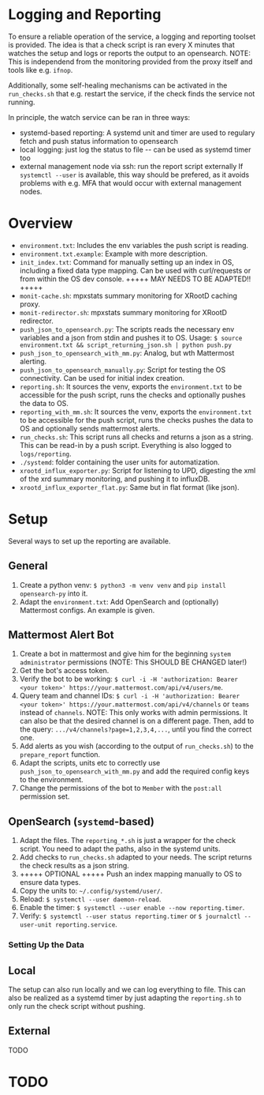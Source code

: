 # Logging and Reporting
To ensure a reliable operation of the service, a logging and reporting toolset is provided.
The idea is that a check script is ran every X minutes that watches the setup and logs or reports the output to an opensearch.
NOTE: This is independend from the monitoring provided from the proxy itself and tools like e.g. `ifnop`.

Additionally, some self-healing mechanisms can be activated in the `run_checks.sh` that e.g. restart the service, if the check finds the service not running.

In principle, the watch service can be ran in three ways:
- systemd-based reporting: A systemd unit and timer are used to regulary fetch and push status information to opensearch
- local logging: just log the status to file -- can be used as systemd timer too
- external management node via ssh: run the report script externally
If `systemctl --user` is available, this way should be prefered, as it avoids problems with e.g. MFA that would occur with external management nodes.

# Overview
- `environment.txt`: Includes the env variables the push script is reading.
- `environment.txt.example`: Example with more description.
- `init_index.txt`: Command for manually setting up an index in OS, including a fixed data type mapping. Can be used with curl/requests or from within the OS dev console. +++++ MAY NEEDS TO BE ADAPTED!! +++++
- `monit-cache.sh`: mpxstats summary monitoring for XRootD caching proxy.
- `monit-redirector.sh`: mpxstats summary monitoring for XRootD redirector.
- `push_json_to_opensearch.py`: The scripts reads the necessary env variables and a json from stdin and pushes it to OS. Usage: `$ source environment.txt && script_returning_json.sh | python push.py`
- `push_json_to_opensearch_with_mm.py`: Analog, but wth Mattermost alerting.
- `push_json_to_opensearch_manually.py`: Script for testing the OS connectivity. Can be used for initial index creation.
- `reporting.sh`: It sources the venv, exports the `environment.txt` to be accessible for the push script, runs the checks and optionally pushes the data to OS.
- `reporting_with_mm.sh`: It sources the venv, exports the `environment.txt` to be accessible for the push script, runs the checks pushes the data to OS and optionally sends mattermost alerts.
- `run_checks.sh`: This script runs all checks and returns a json as a string. This can be read-in by a push script. Everything is also logged to `logs/reporting`.
- `./systemd`: folder containing the user units for automatization.
- `xrootd_influx_exporter.py`: Script for listening to UPD, digesting the xml of the xrd summary monitoring, and pushing it to influxDB.
- `xrootd_influx_exporter_flat.py`: Same but in flat format (like json).

# Setup
Several ways to set up the reporting are available.

## General
1) Create a python venv: `$ python3 -m venv venv` and `pip install opensearch-py` into it.
2) Adapt the `environment.txt`: Add OpenSearch and (optionally) Mattermost configs. An example is given.

## Mattermost Alert Bot
1) Create a bot in mattermost and give him for the beginning `system administrator` permissions (NOTE: This SHOULD BE CHANGED later!)
2) Get the bot's access token.
3) Verify the bot to be working: `$ curl -i -H 'authorization: Bearer <your token>' https://your.mattermost.com/api/v4/users/me`.
4) Query team and channel IDs: `$ curl -i -H 'authorization: Bearer <your token>' https://your.mattermost.com/api/v4/channels` or `teams` instead of `channels`.
NOTE: This only works with admin permissions. It can also be that the desired channel is on a different page. Then, add to the query: `.../v4/channels?page=1,2,3,4,...`, until you find the correct one.
5) Add alerts as you wish (according to the output of `run_checks.sh`) to the `prepare_report` function.
6) Adapt the scripts, units etc to correctly use `push_json_to_opensearch_with_mm.py` and add the required config keys to the environment.
7) Change the permissions of the bot to `Member` with the `post:all` permission set.

## OpenSearch (`systemd`-based)
1) Adapt the files. The `reporting_*.sh` is just a wrapper for the check script. You need to adapt the paths, also in the systemd units.
2) Add checks to `run_checks.sh` adapted to your needs. The script returns the check results as a json string.
3) +++++ OPTIONAL +++++ Push an index mapping manually to OS to ensure data types.
4) Copy the units to: `~/.config/systemd/user/`.
5) Reload: `$ systemctl --user daemon-reload`.
6) Enable the timer: `$ systemctl --user enable --now reporting.timer`.
7) Verify: `$ systemctl --user status reporting.timer` or `$ journalctl --user-unit reporting.service`.

### Setting Up the Data


## Local
The setup can also run locally and we can log everything to file.
This can also be realized as a systemd timer by just adapting the `reporting.sh` to only run the check script without pushing.

## External
TODO


# TODO

